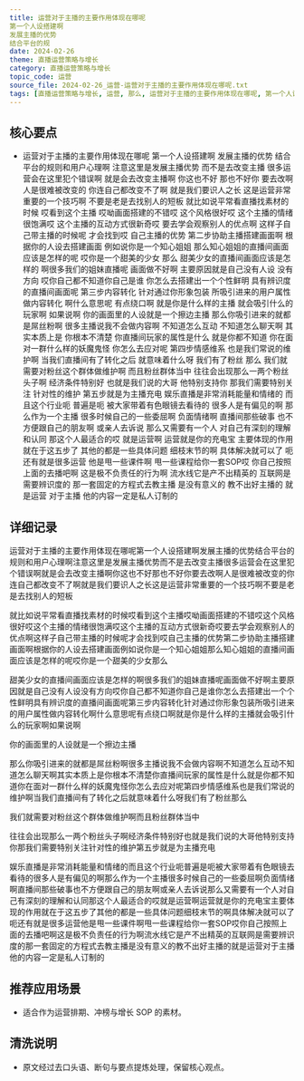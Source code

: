 ```yaml
---
title: 运营对于主播的主要作用体现在哪呢
第一个人设搭建啊
发展主播的优势
结合平台的规
date: 2024-02-26
theme: 直播运营策略与增长
category: 直播运营策略与增长
topic_code: 运营
source_file: 2024-02-26_运营-运营对于主播的主要作用体现在哪呢.txt
tags: [直播运营策略与增长, 运营, 那么, 运营对于主播的主要作用体现在哪呢, 第一个人设搭建啊, 发展主播的优势, 结合平台的规则和用户心理啊]
---
```


## 核心要点
- 运营对于主播的主要作用体现在哪呢
第一个人设搭建啊
发展主播的优势
结合平台的规则和用户心理啊
注意这里是发展主播优势
而不是去改变主播
很多运营会在这里犯个错误啊
就是会去改变主播啊
你这也不好
那也不好你
要去改啊
人是很难被改变的
你连自己都改变不了啊
就是我们要识人之长
这是运营非常重要的一个技巧啊
不要是老是去找别人的短板
就比如说平常看直播找素材的时候
哎看到这个主播
哎呦画面搭建的不错哎
这个风格很好哎
这个主播的情绪很饱满哎
这个主播的互动方式很新奇哎
要去学会观察别人的优点啊
这样子自己带主播的时候呢
才会找到哎
自己主播的优势
第二步协助主播搭建画面啊
根据你的人设去搭建画面
例如说你是一个知心姐姐
那么知心姐姐的直播间画面
应该是怎样的呢
哎你是一个甜美的少女
那么
甜美少女的直播间画面应该是怎样的
啊很多我们的姐妹直播呢
画面做不好啊
主要原因就是自己没有人设
没有方向
哎你自己都不知道你自己是谁
你怎么去搭建出一个个性鲜明
具有辨识度的直播间画面呢
第三步内容转化
针对通过你形象包装
所吸引进来的用户属性
做内容转化
啊什么意思呢
有点绕口啊
就是你是什么样的主播
就会吸引什么的玩家啊
如果说啊
你的画面里的人设就是一个擦边主播
那么你吸引进来的就都是屌丝粉啊
很多主播说我不会做内容啊
不知道怎么互动
不知道怎么聊天啊
其实本质上是
你根本不清楚
你直播间玩家的属性是什么
就是你都不知道
你在面对一群什么样的妖魔鬼怪
你怎么去应对呢
第四步情感维系
也是我们常说的维护啊
当我们直播间有了转化之后
就意味着什么呀
我们有了粉丝
那么
我们就需要对粉丝这个群体做维护啊
而且粉丝群体当中
往往会出现那么一两个粉丝头子啊
经济条件特别好
也就是我们说的大哥
他特别支持你
那我们需要特别关注
针对性的维护
第五步就是为主播充电
娱乐直播是非常消耗能量和情绪的
而且这个行业呃
普遍是呃
被大家带着有色眼镜去看待的
很多人是有偏见的啊
那么作为一个主播
很多时候自己的一些委屈啊
负面情绪啊
直播间那些破事
也不方便跟自己的朋友啊
或亲人去诉说
那么又需要有一个人
对自己有深刻的理解和认同
那这个人最适合的哎
就是运营啊
运营就是你的充电宝
主要体现的作用就在于这五步了
其他的都是一些具体问题
细枝末节的啊
具体解决就可以了
呃还有就是很多运营
他是甩一些课件啊
甩一些课程给你一套SOP哎
你自己按照上面的去播吧啊
这是极不负责任的行为啊
流水线它是产不出精英的
互联网是需要辨识度的
那一套固定的方程式去教主播
是没有意义的
教不出好主播的
就是运营
对于主播
他的内容一定是私人订制的

## 详细记录

运营对于主播的主要作用体现在哪呢第一个人设搭建啊发展主播的优势结合平台的规则和用户心理啊注意这里是发展主播优势而不是去改变主播很多运营会在这里犯个错误啊就是会去改变主播啊你这也不好那也不好你要去改啊人是很难被改变的你连自己都改变不了啊就是我们要识人之长这是运营非常重要的一个技巧啊不要是老是去找别人的短板

就比如说平常看直播找素材的时候哎看到这个主播哎呦画面搭建的不错哎这个风格很好哎这个主播的情绪很饱满哎这个主播的互动方式很新奇哎要去学会观察别人的优点啊这样子自己带主播的时候呢才会找到哎自己主播的优势第二步协助主播搭建画面啊根据你的人设去搭建画面例如说你是一个知心姐姐那么知心姐姐的直播间画面应该是怎样的呢哎你是一个甜美的少女那么

甜美少女的直播间画面应该是怎样的啊很多我们的姐妹直播呢画面做不好啊主要原因就是自己没有人设没有方向哎你自己都不知道你自己是谁你怎么去搭建出一个个性鲜明具有辨识度的直播间画面呢第三步内容转化针对通过你形象包装所吸引进来的用户属性做内容转化啊什么意思呢有点绕口啊就是你是什么样的主播就会吸引什么的玩家啊如果说啊

你的画面里的人设就是一个擦边主播

那么你吸引进来的就都是屌丝粉啊很多主播说我不会做内容啊不知道怎么互动不知道怎么聊天啊其实本质上是你根本不清楚你直播间玩家的属性是什么就是你都不知道你在面对一群什么样的妖魔鬼怪你怎么去应对呢第四步情感维系也是我们常说的维护啊当我们直播间有了转化之后就意味着什么呀我们有了粉丝那么

我们就需要对粉丝这个群体做维护啊而且粉丝群体当中

往往会出现那么一两个粉丝头子啊经济条件特别好也就是我们说的大哥他特别支持你那我们需要特别关注针对性的维护第五步就是为主播充电

娱乐直播是非常消耗能量和情绪的而且这个行业呃普遍是呃被大家带着有色眼镜去看待的很多人是有偏见的啊那么作为一个主播很多时候自己的一些委屈啊负面情绪啊直播间那些破事也不方便跟自己的朋友啊或亲人去诉说那么又需要有一个人对自己有深刻的理解和认同那这个人最适合的哎就是运营啊运营就是你的充电宝主要体现的作用就在于这五步了其他的都是一些具体问题细枝末节的啊具体解决就可以了呃还有就是很多运营他是甩一些课件啊甩一些课程给你一套SOP哎你自己按照上面的去播吧啊这是极不负责任的行为啊流水线它是产不出精英的互联网是需要辨识度的那一套固定的方程式去教主播是没有意义的教不出好主播的就是运营对于主播他的内容一定是私人订制的

## 推荐应用场景
- 适合作为运营排期、冲榜与增长 SOP 的素材。

## 清洗说明
- 原文经过去口头语、断句与要点提炼处理，保留核心观点。